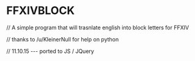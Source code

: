 # FFXIVBLOCK
//
A simple program that will trasnlate english into block letters for FFXIV

// thanks to /u/KleinerNull for help on python

// 11.10.15 --- ported to JS / JQuery
